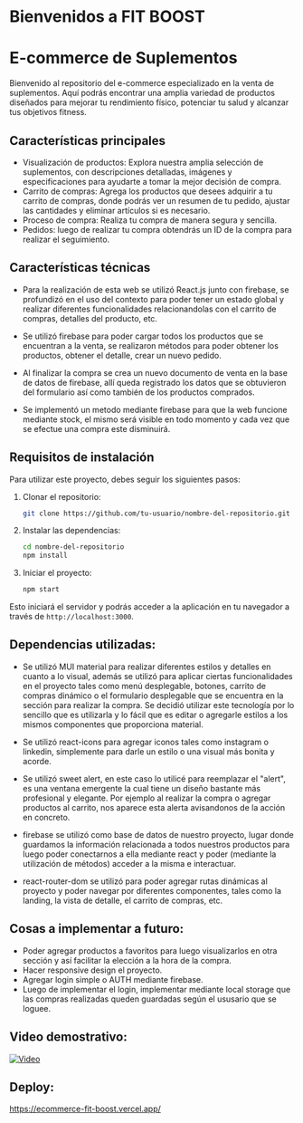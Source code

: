 # Bienvenidos a FIT BOOST
# E-commerce de Suplementos

Bienvenido al repositorio del e-commerce especializado en la venta de suplementos. Aquí podrás encontrar una amplia variedad de productos diseñados para mejorar tu rendimiento físico, potenciar tu salud y alcanzar tus objetivos fitness.

## Características principales

- Visualización de productos: Explora nuestra amplia selección de suplementos, con descripciones detalladas, imágenes y especificaciones para ayudarte a tomar la mejor decisión de compra.
- Carrito de compras: Agrega los productos que desees adquirir a tu carrito de compras, donde podrás ver un resumen de tu pedido, ajustar las cantidades y eliminar artículos si es necesario.
- Proceso de compra: Realiza tu compra de manera segura y sencilla.
- Pedidos: luego de realizar tu compra obtendrás un ID de la compra para realizar el seguimiento.

## Características técnicas

 - Para la realización de esta web se utilizó React.js junto con firebase, se profundizó en el uso del contexto para poder tener un estado global y realizar diferentes funcionalidades relacionandolas con el carrito de compras, detalles del producto, etc.
  
 - Se utilizó firebase para poder cargar todos los productos que se encuentran a la venta, se realizaron métodos para poder obtener los productos, obtener el detalle, crear un nuevo pedido.
 
 - Al finalizar la compra se crea un nuevo documento de venta en la base de datos de firebase, allí queda registrado los datos que se obtuvieron del formulario así como también de los productos comprados.
 
 - Se implementó un metodo mediante firebase para que la web funcione mediante stock, el mismo será visible en todo momento y cada vez que se efectue una compra este disminuirá. 

## Requisitos de instalación

Para utilizar este proyecto, debes seguir los siguientes pasos:

1. Clonar el repositorio: 

    ```bash
    git clone https://github.com/tu-usuario/nombre-del-repositorio.git
    ```

2. Instalar las dependencias: 

    ```bash
    cd nombre-del-repositorio
    npm install
    ```

3. Iniciar el proyecto:

    ```bash
    npm start
    ```

Esto iniciará el servidor y podrás acceder a la aplicación en tu navegador a través de `http://localhost:3000`.


## Dependencias utilizadas:

- Se utilizó MUI material para realizar diferentes estilos y detalles en cuanto a lo visual, además se utilizó para aplicar ciertas funcionalidades en el proyecto tales como menú desplegable, botones, carrito de compras dinámico o el formulario desplegable que se encuentra en la sección para realizar la compra. Se decidió utilizar este tecnología por lo sencillo que es utilizarla y lo fácil que es editar o agregarle estilos a los mismos componentes que proporciona material.

- Se utilizó react-icons para agregar iconos tales como instagram o linkedin, simplemente para darle un estilo o una visual más bonita y acorde.

- Se utilizó sweet alert, en este caso lo utilicé para reemplazar el "alert", es una ventana emergente la cual tiene un diseño bastante más profesional y elegante. Por ejemplo al realizar la compra o agregar productos al carrito, nos aparece esta alerta avisandonos de la acción en concreto.

- firebase se utilizó como base de datos de nuestro proyecto, lugar donde guardamos la información relacionada a todos nuestros productos para luego poder conectarnos a ella mediante react y poder (mediante la utilización de métodos) acceder a la misma e interactuar.

- react-router-dom se utilizó para poder agregar rutas dinámicas al proyecto y poder navegar por diferentes componentes, tales como la landing, la vista de detalle, el carrito de compras, etc.

## Cosas a implementar a futuro:

- Poder agregar productos a favoritos para luego visualizarlos en otra sección y así facilitar la elección a la hora de la compra.
- Hacer responsive design el proyecto.
- Agregar login simple o AUTH mediante firebase.
- Luego de implementar el login, implementar mediante local storage que las compras realizadas queden guardadas según el ususario que se loguee.


## Video demostrativo:

[![Video](https://img.youtube.com/vi/Q-BwEki_F4g/0.jpg)](https://youtu.be/Q-BwEki_F4g)

## Deploy:

https://ecommerce-fit-boost.vercel.app/


